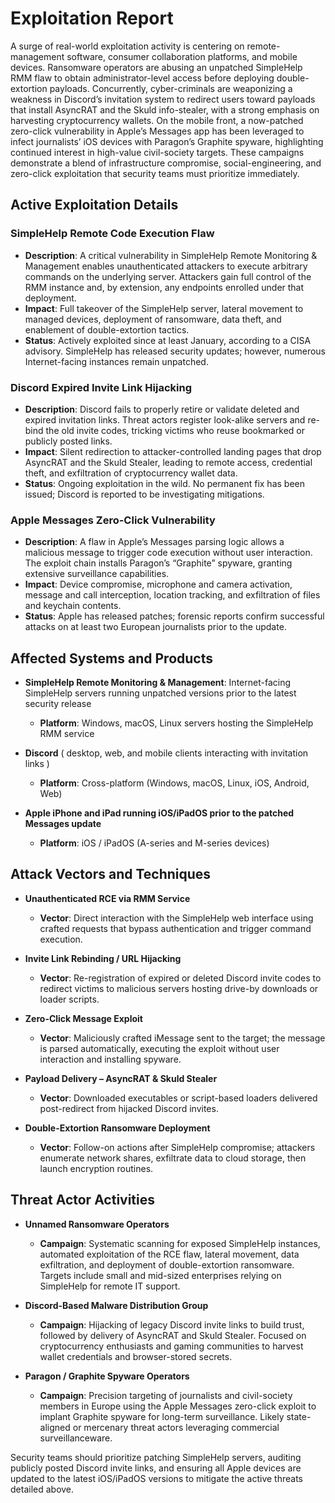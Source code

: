# Exploitation Report

A surge of real-world exploitation activity is centering on remote-management software, consumer collaboration platforms, and mobile devices. Ransomware operators are abusing an unpatched SimpleHelp RMM flaw to obtain administrator-level access before deploying double-extortion payloads. Concurrently, cyber-criminals are weaponizing a weakness in Discord’s invitation system to redirect users toward payloads that install AsyncRAT and the Skuld info-stealer, with a strong emphasis on harvesting cryptocurrency wallets. On the mobile front, a now-patched zero-click vulnerability in Apple’s Messages app has been leveraged to infect journalists’ iOS devices with Paragon’s Graphite spyware, highlighting continued interest in high-value civil-society targets. These campaigns demonstrate a blend of infrastructure compromise, social-engineering, and zero-click exploitation that security teams must prioritize immediately.

## Active Exploitation Details

### SimpleHelp Remote Code Execution Flaw  
- **Description**: A critical vulnerability in SimpleHelp Remote Monitoring & Management enables unauthenticated attackers to execute arbitrary commands on the underlying server. Attackers gain full control of the RMM instance and, by extension, any endpoints enrolled under that deployment.  
- **Impact**: Full takeover of the SimpleHelp server, lateral movement to managed devices, deployment of ransomware, data theft, and enablement of double-extortion tactics.  
- **Status**: Actively exploited since at least January, according to a CISA advisory. SimpleHelp has released security updates; however, numerous Internet-facing instances remain unpatched.  

### Discord Expired Invite Link Hijacking  
- **Description**: Discord fails to properly retire or validate deleted and expired invitation links. Threat actors register look-alike servers and re-bind the old invite codes, tricking victims who reuse bookmarked or publicly posted links.  
- **Impact**: Silent redirection to attacker-controlled landing pages that drop AsyncRAT and the Skuld Stealer, leading to remote access, credential theft, and exfiltration of cryptocurrency wallet data.  
- **Status**: Ongoing exploitation in the wild. No permanent fix has been issued; Discord is reported to be investigating mitigations.  

### Apple Messages Zero-Click Vulnerability  
- **Description**: A flaw in Apple’s Messages parsing logic allows a malicious message to trigger code execution without user interaction. The exploit chain installs Paragon’s “Graphite” spyware, granting extensive surveillance capabilities.  
- **Impact**: Device compromise, microphone and camera activation, message and call interception, location tracking, and exfiltration of files and keychain contents.  
- **Status**: Apple has released patches; forensic reports confirm successful attacks on at least two European journalists prior to the update.  

## Affected Systems and Products

- **SimpleHelp Remote Monitoring & Management**: Internet-facing SimpleHelp servers running unpatched versions prior to the latest security release  
  - **Platform**: Windows, macOS, Linux servers hosting the SimpleHelp RMM service  

- **Discord** ( desktop, web, and mobile clients interacting with invitation links )  
  - **Platform**: Cross-platform (Windows, macOS, Linux, iOS, Android, Web)  

- **Apple iPhone and iPad running iOS/iPadOS prior to the patched Messages update**  
  - **Platform**: iOS / iPadOS (A-series and M-series devices)  

## Attack Vectors and Techniques

- **Unauthenticated RCE via RMM Service**  
  - **Vector**: Direct interaction with the SimpleHelp web interface using crafted requests that bypass authentication and trigger command execution.  

- **Invite Link Rebinding / URL Hijacking**  
  - **Vector**: Re-registration of expired or deleted Discord invite codes to redirect victims to malicious servers hosting drive-by downloads or loader scripts.  

- **Zero-Click Message Exploit**  
  - **Vector**: Maliciously crafted iMessage sent to the target; the message is parsed automatically, executing the exploit without user interaction and installing spyware.  

- **Payload Delivery – AsyncRAT & Skuld Stealer**  
  - **Vector**: Downloaded executables or script-based loaders delivered post-redirect from hijacked Discord invites.  

- **Double-Extortion Ransomware Deployment**  
  - **Vector**: Follow-on actions after SimpleHelp compromise; attackers enumerate network shares, exfiltrate data to cloud storage, then launch encryption routines.  

## Threat Actor Activities

- **Unnamed Ransomware Operators**  
  - **Campaign**: Systematic scanning for exposed SimpleHelp instances, automated exploitation of the RCE flaw, lateral movement, data exfiltration, and deployment of double-extortion ransomware. Targets include small and mid-sized enterprises relying on SimpleHelp for remote IT support.  

- **Discord-Based Malware Distribution Group**  
  - **Campaign**: Hijacking of legacy Discord invite links to build trust, followed by delivery of AsyncRAT and Skuld Stealer. Focused on cryptocurrency enthusiasts and gaming communities to harvest wallet credentials and browser-stored secrets.  

- **Paragon / Graphite Spyware Operators**  
  - **Campaign**: Precision targeting of journalists and civil-society members in Europe using the Apple Messages zero-click exploit to implant Graphite spyware for long-term surveillance. Likely state-aligned or mercenary threat actors leveraging commercial surveillanceware.  

Security teams should prioritize patching SimpleHelp servers, auditing publicly posted Discord invite links, and ensuring all Apple devices are updated to the latest iOS/iPadOS versions to mitigate the active threats detailed above.